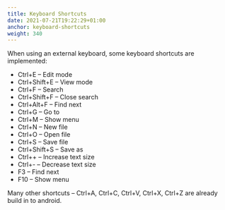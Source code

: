 ```yaml
---
title: Keyboard Shortcuts
date: 2021-07-21T19:22:29+01:00
anchor: keyboard-shortcuts
weight: 340
---
```


When using an external keyboard, some keyboard shortcuts are
implemented:
 * Ctrl+E &ndash; Edit mode
 * Ctrl+Shift+E &ndash; View mode
 * Ctrl+F &ndash; Search
 * Ctrl+Shift+F &ndash; Close search
 * Ctrl+Alt+F &ndash; Find next
 * Ctrl+G &ndash; Go to
 * Ctrl+M &ndash; Show menu
 * Ctrl+N &ndash; New file
 * Ctrl+O &ndash; Open file
 * Ctrl+S &ndash; Save file
 * Ctrl+Shift+S &ndash; Save as
 * Ctrl++ &ndash; Increase text size
 * Ctrl+- &ndash; Decrease text size
 * F3 &ndash; Find next
 * F10 &ndash; Show menu

Many other shortcuts &ndash; Ctrl+A, Ctrl+C, Ctrl+V, Ctrl+X, Ctrl+Z
are already build in to android.
